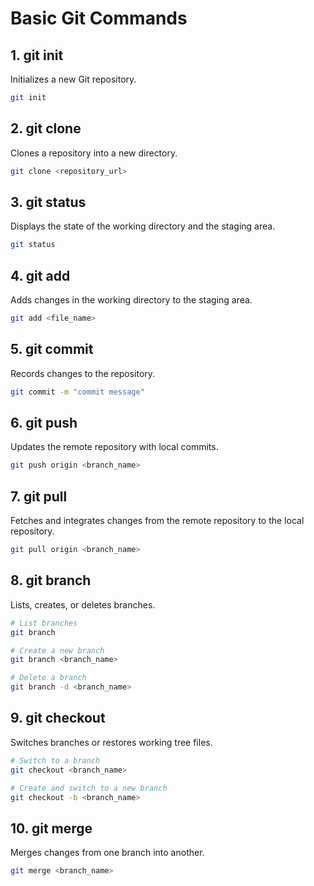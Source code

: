 # Basic Git Commands

## 1. git init
Initializes a new Git repository.

```sh
git init
```

## 2. git clone
Clones a repository into a new directory.

```sh
git clone <repository_url>
```

## 3. git status
Displays the state of the working directory and the staging area.

```sh
git status
```

## 4. git add
Adds changes in the working directory to the staging area.

```sh
git add <file_name>
```

## 5. git commit
Records changes to the repository.

```sh
git commit -m "commit message"
```

## 6. git push
Updates the remote repository with local commits.

```sh
git push origin <branch_name>
```

## 7. git pull
Fetches and integrates changes from the remote repository to the local repository.

```sh
git pull origin <branch_name>
```

## 8. git branch
Lists, creates, or deletes branches.

```sh
# List branches
git branch

# Create a new branch
git branch <branch_name>

# Delete a branch
git branch -d <branch_name>
```

## 9. git checkout
Switches branches or restores working tree files.

```sh
# Switch to a branch
git checkout <branch_name>

# Create and switch to a new branch
git checkout -b <branch_name>
```

## 10. git merge
Merges changes from one branch into another.

```sh
git merge <branch_name>
```